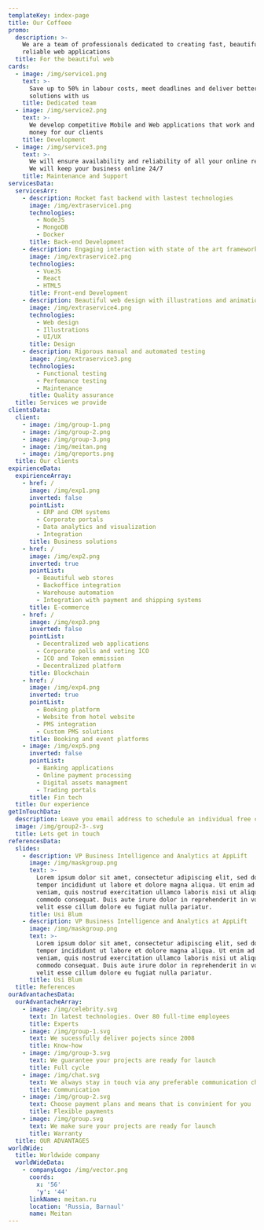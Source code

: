 ```yaml
---
templateKey: index-page
title: Our Coffeee
promo:
  description: >-
    We are a team of professionals dedicated to creating fast, beautiful and
    reliable web applications
  title: For the beautiful web
cards:
  - image: /img/service1.png
    text: >-
      Save up to 50% in labour costs, meet deadlines and deliver better
      solutions with us
    title: Dedicated team
  - image: /img/service2.png
    text: >-
      We develop competitive Mobile and Web applications that work and make
      money for our clients
    title: Development
  - image: /img/service3.png
    text: >-
      We will ensure availability and reliability of all your online resorces.
      We will keep your business online 24/7
    title: Maintenance and Support
servicesData:
  servicesArr:
    - description: Rocket fast backend with lastest technologies
      image: /img/extraservice1.png
      technologies:
        - NodeJS
        - MongoDB
        - Docker
      title: Back-end Development
    - description: Engaging interaction with state of the art frameworks
      image: /img/extraservice2.png
      technologies:
        - VueJS
        - React
        - HTML5
      title: Front-end Development
    - description: Beautiful web design with illustrations and animation
      image: /img/extraservice4.png
      technologies:
        - Web design
        - Illustrations
        - UI/UX
      title: Design
    - description: Rigorous manual and automated testing
      image: /img/extraservice3.png
      technologies:
        - Functional testing
        - Perfomance testing
        - Maintenance
      title: Quality assurance
  title: Services we provide
clientsData:
  client:
    - image: /img/group-1.png
    - image: /img/group-2.png
    - image: /img/group-3.png
    - image: /img/meitan.png
    - image: /img/qreports.png
  title: Our clients
expirienceData:
  expirienceArray:
    - href: /
      image: /img/exp1.png
      inverted: false
      pointList:
        - ERP and CRM systems
        - Corporate portals
        - Data analytics and visualization
        - Integration
      title: Business solutions
    - href: /
      image: /img/exp2.png
      inverted: true
      pointList:
        - Beautiful web stores
        - Backoffice integration
        - Warehouse automation
        - Integration with payment and shipping systems
      title: E-commerce
    - href: /
      image: /img/exp3.png
      inverted: false
      pointList:
        - Decentralized web applications
        - Corporate polls and voting ICO
        - ICO and Token emmission
        - Decentralized platform
      title: Blockchain
    - href: /
      image: /img/exp4.png
      inverted: true
      pointList:
        - Booking platform
        - Website from hotel website
        - PMS integration
        - Custom PMS solutions
      title: Booking and event platforms
    - image: /img/exp5.png
      inverted: false
      pointList:
        - Banking applications
        - Online payment processing
        - Digital assets managment
        - Trading portals
      title: Fin tech
  title: Our experience
getInTouchData:
  description: Leave you email address to schedule an individual free consultation
  image: /img/group2-3-.svg
  title: Lets get in touch
referencesData:
  slides:
    - description: VP Business Intelligence and Analytics at AppLift
      image: /img/maskgroup.png
      text: >-
        Lorem ipsum dolor sit amet, consectetur adipiscing elit, sed do eiusmod
        tempor incididunt ut labore et dolore magna aliqua. Ut enim ad minim
        veniam, quis nostrud exercitation ullamco laboris nisi ut aliquip ex ea
        commodo consequat. Duis aute irure dolor in reprehenderit in voluptate
        velit esse cillum dolore eu fugiat nulla pariatur.
      title: Usi Blum
    - description: VP Business Intelligence and Analytics at AppLift
      image: /img/maskgroup.png
      text: >-
        Lorem ipsum dolor sit amet, consectetur adipiscing elit, sed do eiusmod
        tempor incididunt ut labore et dolore magna aliqua. Ut enim ad minim
        veniam, quis nostrud exercitation ullamco laboris nisi ut aliquip ex ea
        commodo consequat. Duis aute irure dolor in reprehenderit in voluptate
        velit esse cillum dolore eu fugiat nulla pariatur.
      title: Usi Blum
  title: References
ourAdvantachesData:
  ourAdvantacheArray:
    - image: /img/celebrity.svg
      text: In latest technologies. Over 80 full-time employees
      title: Experts
    - image: /img/group-1.svg
      text: We sucessfully deliver pojects since 2008
      title: Know-how
    - image: /img/group-3.svg
      text: We guarantee your projects are ready for launch
      title: Full cycle
    - image: /img/chat.svg
      text: We always stay in touch via any preferable communication channel
      title: Communication
    - image: /img/group-2.svg
      text: Choose payment plans and means that is convinient for you
      title: Flexible payments
    - image: /img/group.svg
      text: We make sure your projects are ready for launch
      title: Warranty
  title: OUR ADVANTAGES
worldWide:
  title: Worldwide company
  worldWideData:
    - companyLogo: /img/vector.png
      coords:
        x: '56'
        'y': '44'
      linkName: meitan.ru
      location: 'Russia, Barnaul'
      name: Meitan
---
```


